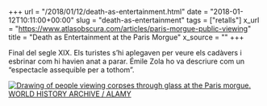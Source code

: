 +++
url = "/2018/01/12/death-as-entertainment.html"
date = "2018-01-12T10:11:00+00:00"
slug = "death-as-entertainment"
tags = ["retalls"]
x_url = "https://www.atlasobscura.com/articles/paris-morgue-public-viewing"
title = "Death as Entertainment at the Paris Morgue"
x_source = ""
+++


Final del segle XIX. Els turistes s’hi aplegaven per veure els cadàvers i esbrinar com hi havien anat a parar. Émile Zola ho va descriure com un “espectacle assequible per a tothom”.

<a href="https://www.atlasobscura.com/articles/paris-morgue-public-viewing"><img src="https://img.atlasobscura.com/KEpiW-Tsdlv_4hl5Hae_GFAoAGlooYfSTKHoCSSWiPU/rt:fit/w:1280/q:81/sm:1/scp:1/ar:1/aHR0cHM6Ly9hdGxh/cy1kZXYuczMuYW1h/em9uYXdzLmNvbS91/cGxvYWRzL2Fzc2V0/cy8xZGRiNWQ1MjQx/OTE5MzFjZWNfSEhH/M1QwLmpwZw.jpg" alt="Drawing of people viewing corpses through glass at the Paris morgue. WORLD HISTORY ARCHIVE / ALAMY"></a>

